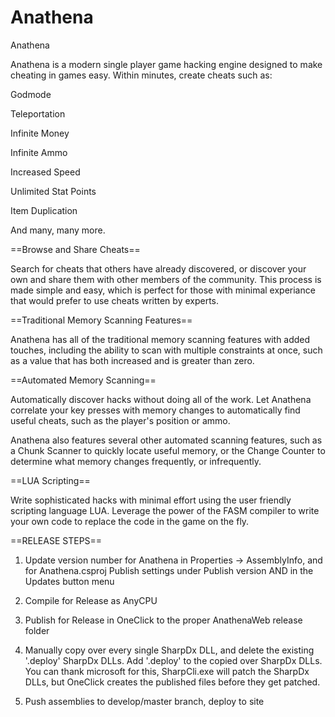 # Anathena

Anathena

Anathena is a modern single player game hacking engine designed to make cheating in games easy. Within minutes, create cheats such as:

Godmode

Teleportation

Infinite Money

Infinite Ammo

Increased Speed

Unlimited Stat Points

Item Duplication


And many, many more.

==Browse and Share Cheats==

Search for cheats that others have already discovered, or discover your own and share them with other members of the community. This process is made simple and easy, which is perfect for those with minimal experiance that would prefer to use cheats written by experts.

==Traditional Memory Scanning Features==

Anathena has all of the traditional memory scanning features with added touches, including the ability to scan with multiple constraints at once, such as a value that has both increased and is greater than zero.

==Automated Memory Scanning==

Automatically discover hacks without doing all of the work. Let Anathena correlate your key presses with memory changes to automatically find useful cheats, such as the player's position or ammo.

Anathena also features several other automated scanning features, such as a Chunk Scanner to quickly locate useful memory, or the Change Counter to determine what memory changes frequently, or infrequently.

==LUA Scripting==

Write sophisticated hacks with minimal effort using the user friendly scripting language LUA. Leverage the power of the FASM compiler to write your own code to replace the code in the game on the fly. 

==RELEASE STEPS==

1) Update version number for Anathena in Properties -> AssemblyInfo, and for Anathena.csproj Publish settings under Publish version AND in the Updates button menu

2) Compile for Release as AnyCPU

3) Publish for Release in OneClick to the proper AnathenaWeb release folder

4) Manually copy over every single SharpDx DLL, and delete the existing '.deploy' SharpDx DLLs. Add '.deploy' to the copied over SharpDx DLLs. You can thank microsoft for this, SharpCli.exe will patch the SharpDx DLLs, but OneClick creates the published files before they get patched.

5) Push assemblies to develop/master branch, deploy to site